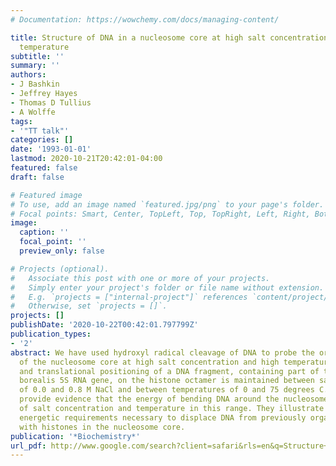 ```yaml
---
# Documentation: https://wowchemy.com/docs/managing-content/

title: Structure of DNA in a nucleosome core at high salt concentration and at high
  temperature
subtitle: ''
summary: ''
authors:
- J Bashkin
- Jeffrey Hayes
- Thomas D Tullius
- A Wolffe
tags:
- '"TT talk"'
categories: []
date: '1993-01-01'
lastmod: 2020-10-21T20:42:01-04:00
featured: false
draft: false

# Featured image
# To use, add an image named `featured.jpg/png` to your page's folder.
# Focal points: Smart, Center, TopLeft, Top, TopRight, Left, Right, BottomLeft, Bottom, BottomRight.
image:
  caption: ''
  focal_point: ''
  preview_only: false

# Projects (optional).
#   Associate this post with one or more of your projects.
#   Simply enter your project's folder or file name without extension.
#   E.g. `projects = ["internal-project"]` references `content/project/deep-learning/index.md`.
#   Otherwise, set `projects = []`.
projects: []
publishDate: '2020-10-22T00:42:01.797799Z'
publication_types:
- '2'
abstract: We have used hydroxyl radical cleavage of DNA to probe the organization
  of the nucleosome core at high salt concentration and high temperature. The rotational
  and translational positioning of a DNA fragment, containing part of the Xenopus
  borealis 5S RNA gene, on the histone octamer is maintained between salt concentrations
  of 0.0 and 0.8 M NaCl and between temperatures of 0 and 75 degrees C. These results
  provide evidence that the energy of bending DNA around the nucleosome is independent
  of salt concentration and temperature in this range. They illustrate the severe
  energetic requirements necessary to displace DNA from previously organized contacts
  with histones in the nucleosome core.
publication: '*Biochemistry*'
url_pdf: http://www.google.com/search?client=safari&rls=en&q=Structure+of+DNA+in+a+nucleosome+core+at+high+salt+concentration+and+at+high+temperature&ie=UTF-8&oe=UTF-8
---
```

